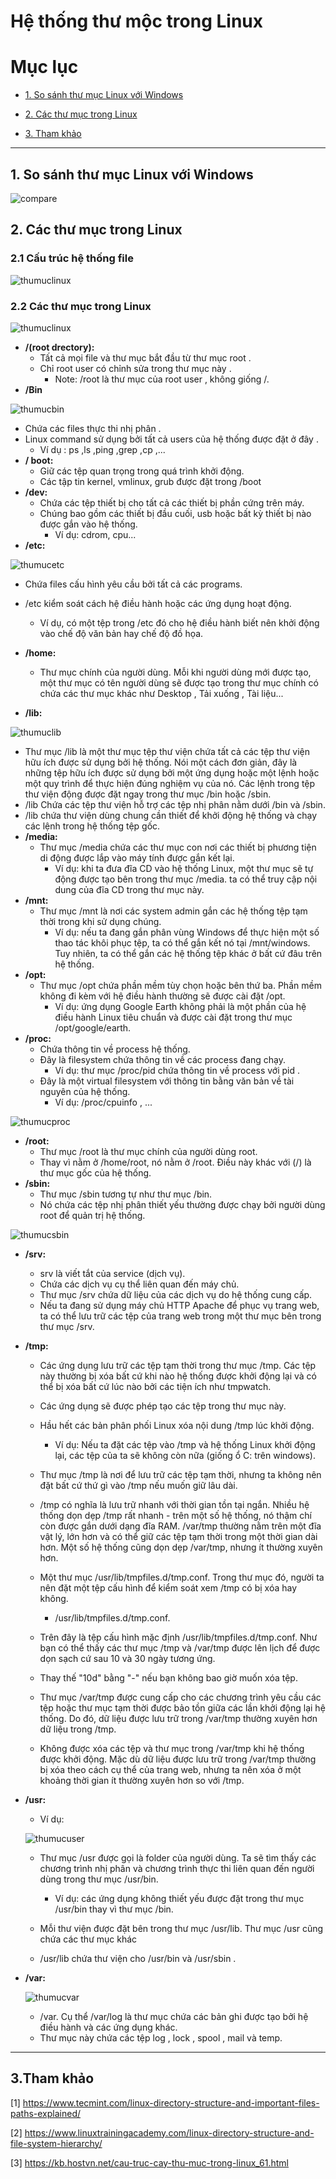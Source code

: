 # Hệ thống thư mộc trong Linux

# Mục lục

* [1. So sánh thư mục Linux với Windows](#1)

* [2. Các thư mục trong Linux](#2)

* [3. Tham khảo](#tk)

---

<a name = '1'></a>

## 1. So sánh thư mục Linux với Windows

![compare](../../images/compare.jpg)

<a name = '2'></a>

## 2. Các thư mục trong Linux 

###  2.1 Cấu trúc hệ thống file

![thumuclinux](../../images/thumuclinux2.jpeg)



### 2.2 Các thư mục trong Linux

![thumuclinux](../../images/thumuclinux.png)
- **/(root drectory):** 
  - Tất cả mọi file và thư mục bắt đầu từ thư mục root .
  - Chỉ root user có chỉnh sửa trong thư mục này .
    - Note: /root là thư mục của root user , không giống /.
- **/Bin**

![thumucbin](../../images/thumucbin.png)
  - Chứa các files thực thi nhị phân .
  - Linux command sử dụng bởi tất cả users của hệ thống được đặt ở đây .
    - Ví dụ : ps ,ls ,ping ,grep ,cp ,...
- **/ boot:**
  - Giữ các tệp quan trọng trong quá trình khởi động.
  - Các tập tin kernel, vmlinux, grub được đặt trong /boot
- **/dev:**
  - Chứa các tệp thiết bị cho tất cả các thiết bị phần cứng trên máy.
  - Chúng bao gồm các thiết bị đầu cuối, usb hoặc bất kỳ thiết bị nào được gắn vào hệ thống.
    - Ví dụ: cdrom, cpu...
- **/etc:**

![thumucetc](../../images/thumucetc.png)
  - Chứa files cấu hình yêu cầu bởi tất cả các programs.
  - /etc kiểm soát cách hệ điều hành hoặc các ứng dụng hoạt động.
    - Ví dụ, có một tệp trong /etc đó cho hệ điều hành biết nên khởi động vào chế độ văn bản hay chế độ đồ họa.
- **/home:**

  - Thư mục chính của người dùng. Mỗi khi người dùng mới được tạo, một thư mục có tên người dùng sẽ được tạo trong thư mục chính có chứa các thư mục khác như Desktop , Tải xuống , Tài liệu...

- **/lib:**

![thumuclib](../../images/thumuclib.png)
  - Thư mục /lib là một thư mục tệp thư viện chứa tất cả các tệp thư viện hữu ích được sử dụng bởi hệ thống. Nói một cách đơn giản, đây là những tệp hữu ích được sử dụng bởi một ứng dụng hoặc một lệnh hoặc một quy trình để thực hiện đúng nghiệm vụ của nó. Các lệnh trong  tệp thư viện động được đặt ngay trong thư mục /bin hoặc /sbin.
  - /lib Chứa các tệp thư viện hỗ trợ các tệp nhị phân nằm dưới /bin và /sbin.
  - /lib chứa thư viện dùng chung cần thiết để khởi động hệ thống và chạy các lệnh trong hệ thống tệp gốc.
- **/media:**
  - Thư mục /media chứa các thư mục con nơi các thiết bị phương tiện di động được lắp vào máy tính được gắn kết lại. 
    - Ví dụ: khi ta đưa đĩa CD vào hệ thống Linux, một thư mục sẽ tự động được tạo bên trong thư mục /media. ta có thể truy cập nội dung của đĩa CD trong thư mục này.
- **/mnt:**
  - Thư mục /mnt là nơi các system admin gắn các hệ thống tệp tạm thời trong khi sử dụng chúng. 
    - Ví dụ: nếu ta đang gắn phân vùng Windows để thực hiện một số thao tác khôi phục tệp, ta có thể gắn kết nó tại /mnt/windows. Tuy nhiên, ta có thể gắn các hệ thống tệp khác ở bất cứ đâu trên hệ thống.
- **/opt:**
  - Thư mục /opt chứa phần mềm tùy chọn hoặc bên thứ ba. Phần mềm không đi kèm với hệ điều hành thường sẽ được cài đặt /opt.
    - Ví dụ: ứng dụng Google Earth không phải là một phần của hệ điều hành Linux tiêu chuẩn và được cài đặt trong thư mục /opt/google/earth.
- **/proc:**
  - Chứa thông tin về process hệ thống.
  - Đây là filesystem chứa thông tin về các process đang chạy.
    - Ví dụ: thư mục /proc/pid chứa thông tin về process với pid .
  - Đây là một virtual filesystem với thông tin bằng văn bản về tài nguyên của hệ thống.
    - Ví dụ: /proc/cpuinfo , ...
    
![thumucproc](../../images/thumucproc.png)

- **/root:**
  - Thư mục /root là thư mục chính của người dùng root. 
  - Thay vì nằm ở /home/root, nó nằm ở /root. Điều này khác với (/) là thư mục gốc của hệ thống.
- **/sbin:**
  - Thư mục /sbin tương tự như thư mục /bin.
  - Nó chứa các tệp nhị phân thiết yếu thường được chạy bởi người dùng root để quản trị hệ thống.

![thumucsbin](../../images/thumucsbin.png)

- **/srv:**

  - srv là viết tắt của service (dịch vụ).
  - Chứa các dịch vụ cụ thể liên quan đến máy chủ.
  - Thư mục /srv chứa dữ liệu của các dịch vụ do hệ thống cung cấp.
  - Nếu ta đang sử dụng máy chủ HTTP Apache để phục vụ trang web, ta có thể lưu trữ các tệp của trang web trong một thư mục bên trong thư mục /srv.
- **/tmp:**
  - Các ứng dụng lưu trữ các tệp tạm thời trong thư mục /tmp. Các tệp này thường bị xóa bất cứ khi nào hệ thống được khởi động lại và có thể bị xóa bất cứ lúc nào bởi các tiện ích như tmpwatch.
  - Các ứng dụng sẽ được phép tạo các tệp trong thư mục này.
  - Hầu hết các bản phân phối Linux xóa nội dung /tmp lúc khởi động.
    - Ví dụ: Nếu ta đặt các tệp vào /tmp và hệ thống Linux khởi động lại, các tệp của ta sẽ không còn nữa (giống ổ C: trên windows).
  - Thư mục /tmp là nơi để lưu trữ các tệp tạm thời, nhưng ta không nên đặt bất cứ thứ gì vào /tmp nếu muốn giữ lâu dài.
  - /tmp có nghĩa là lưu trữ nhanh với thời gian tồn tại ngắn. Nhiều hệ thống dọn dẹp /tmp rất nhanh - trên một số hệ thống, nó thậm chí còn được gắn dưới dạng đĩa RAM. /var/tmp thường nằm trên một đĩa vật lý, lớn hơn và có thể giữ các tệp tạm thời trong một thời gian dài hơn. Một số hệ thống cũng dọn dẹp /var/tmp, nhưng ít thường xuyên hơn.
  - Một thư mục /usr/lib/tmpfiles.d/tmp.conf. Trong thư mục đó, người ta nên đặt một tệp cấu hình để kiểm soát xem /tmp có bị xóa hay không.
    - /usr/lib/tmpfiles.d/tmp.conf.

  - Trên đây là tệp cấu hình mặc định /usr/lib/tmpfiles.d/tmp.conf. Như bạn có thể thấy các thư mục /tmp và /var/tmp được lên lịch để được dọn sạch cứ sau 10 và 30 ngày tương ứng.
  - Thay thế "10d" bằng "-" nếu bạn không bao giờ muốn xóa tệp.
  - Thư mục /var/tmp được cung cấp cho các chương trình yêu cầu các tệp hoặc thư mục tạm thời được bảo tồn giữa các lần khởi động lại hệ thống. Do đó, dữ liệu được lưu trữ trong /var/tmp thường xuyên hơn dữ liệu trong /tmp.
  - Không được xóa các tệp và thư mục trong /var/tmp khi hệ thống được khởi động. Mặc dù dữ liệu được lưu trữ trong /var/tmp thường bị xóa theo cách cụ thể của trang web, nhưng ta nên xóa ở một khoảng thời gian ít thường xuyên hơn so với /tmp.
  
- **/usr:**
 
    * Ví dụ:

    ![thumucuser](../../images/thumucusr.png)

     - Thư mục /usr được gọi là folder của người dùng. Ta sẽ tìm thấy các chương trình nhị phân và  chương trình thực thi liên quan đến người dùng trong thư mục /usr/bin.
        
        - Ví dụ: các ứng dụng không thiết yếu được đặt trong thư mục /usr/bin thay vì thư mục /bin.


    - Mỗi thư viện được đặt bên trong thư mục /usr/lib. Thư mục /usr cũng chứa các thư mục khác
  - /usr/lib chứa thư viện cho /usr/bin và /usr/sbin .

- **/var:**

    ![thumucvar](../../images/thumucvar.png)

    -  /var. Cụ thể /var/log là thư mục chứa các bản ghi được tạo bởi hệ điều hành và các ứng dụng khác.
    - Thư mục này chứa các tệp log , lock , spool , mail và temp.
---
<a name = '1'></a>

## 3.Tham khảo

[1] https://www.tecmint.com/linux-directory-structure-and-important-files-paths-explained/

[2] https://www.linuxtrainingacademy.com/linux-directory-structure-and-file-system-hierarchy/

[3] https://kb.hostvn.net/cau-truc-cay-thu-muc-trong-linux_61.html
